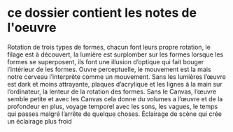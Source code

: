 # ce dossier contient les notes de l'oeuvre


Rotation de trois types de formes, chacun font leurs propre rotation, le filage est à découvert, la lumière est surplomber sur les formes lorsque les formes se superposent, ils font une illusion d’optique qui fait bouger l’intérieur de les formes. Ouvre perceptuelle, le mouvement est la mais notre cerveau l’interprète comme un mouvement. Sans les lumières l’œuvre est dark et moins attrayante, plaques d’acrylique et les lignes à la main sur l’ordinateur, la lenteur de la rotation des formes. Sans le Canvas, l’œuvre semble petite et avec les Canvas cela donne du volumes a l’œuvre et de la profondeur en plus, voyage temporel avec les sons, les vagues, le temps qui passes malgré l’arrête de quelque choses. Éclairage de scène qui crée un éclairage plus froid
